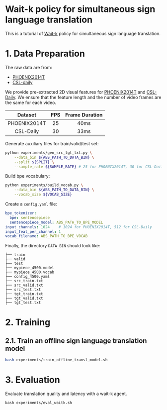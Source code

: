 # Wait-k policy for simultaneous sign language translation

This is a tutorial of [Wait-k](https://aclanthology.org/P19-1289/) policy for simultaneous sign language translation.

# 1. Data Preparation

The raw data are from:
- [PHOENIX2014T](https://www-i6.informatik.rwth-aachen.de/~koller/RWTH-PHOENIX-2014-T/)
- [CSL-daily](http://home.ustc.edu.cn/~zhouh156/dataset/csl-daily/)

We provide pre-extracted 2D visual features for [PHOENIX2014T]() and [CSL-Daily](). We ensure that the feature length and the number of video frames are the same for each video. 

| Dataset | FPS | Frame Duration |
|:-------:|:---:|:--------------:|
| PHOENIX2014T | 25 | 40ms |
| CSL-Daily | 30 | 33ms |

Generate auxiliary files for train/valid/test set:

```bash
python experiments/gen_src_tgt_txt.py \
    --data_bin ${ABS_PATH_TO_DATA_BIN} \
    --split ${SPLIT} \
    --sample_rate ${SAMPLE_RATE} # 25 for PHOENIX2014T, 30 for CSL-Daily
```

Build bpe vocabulary:

```bash
python experiments/build_vocab.py \
    --data_bin ${ABS_PATH_TO_DATA_BIN} \
    --vocab_size ${VOCAB_SIZE}
```

Create a `config.yaml` file:
```yaml
bpe_tokenizer:
  bpe: sentencepiece
  sentencepiece_model: ABS_PATH_TO_BPE_MODEL
input_channels: 1024    # 1024 for PHOENIX2014T, 512 for CSL-Daily
input_feat_per_channel: 1
vocab_filename: ABS_PATH_TO_BPE_VOCAB
```

Finally, the directory `DATA_BIN` should look like:

```
├── train
├── valid
├── test
├── mypiece_4500.model
├── mypiece_4500.vocab
├── config_4500.yaml
├── src_train.txt
├── src_valid.txt
├── src_test.txt
├── tgt_train.txt
├── tgt_valid.txt
├── tgt_test.txt
```

# 2. Training
## 2.1. Train an offline sign language translation model

```bash
bash experiments/train_offline_transl_model.sh
```

# 3. Evaluation

Evaluate translation quality and latency with a wait-k agent.

```
bash experiments/eval_waitk.sh
```
